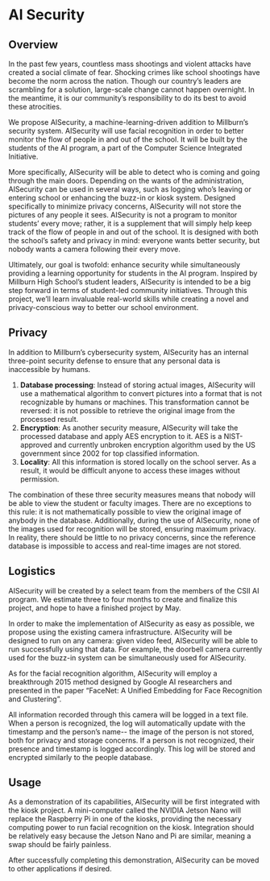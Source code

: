 # AI Security

## Overview

In the past few years, countless mass shootings and violent attacks have created a social climate of fear. Shocking crimes like school shootings have become the norm across the nation. Though our country’s leaders are scrambling for a solution, large-scale change cannot happen overnight. In the meantime, it is our community’s responsibility to do its best to avoid these atrocities.

We propose AISecurity, a machine-learning-driven addition to Millburn’s security system. AISecurity will use facial recognition in order to better monitor the flow of people in and out of the school. It will be built by the students of the AI program, a part of the Computer Science Integrated Initiative.

More specifically, AISecurity will be able to detect who is coming and going through the main doors. Depending on the wants of the administration, AISecurity can be used in several ways, such as logging who’s leaving or entering school or enhancing the buzz-in or kiosk system. Designed specifically to minimize privacy concerns, AISecurity will not store the pictures of any people it sees. AISecurity is not a program to monitor students’ every move; rather, it is a supplement that will simply help keep track of the flow of people in and out of the school. It is designed with both the school’s safety and privacy in mind: everyone wants better security, but nobody wants a camera following their every move.

Ultimately, our goal is twofold: enhance security while simultaneously providing a learning opportunity for students in the AI program. Inspired by Millburn High School’s student leaders, AISecurity is intended to be a big step forward in terms of student-led community initiatives. Through this project, we’ll learn invaluable real-world skills while creating a novel and privacy-conscious way to better our school environment.


## Privacy

In addition to Millburn’s cybersecurity system, AISecurity has an internal three-point security defense to ensure that any personal data is inaccessible by humans.

1. __Database processing__: Instead of storing actual images, AISecurity will use a mathematical algorithm to convert pictures into a format that is not recognizable by humans or machines. This transformation cannot be reversed: it is not possible to retrieve the original image from the processed result.
2. __Encryption__: As another security measure, AISecurity will take the processed database and apply AES encryption to it. AES is a NIST-approved and currently unbroken encryption algorithm used by the US government since 2002 for top classified information.
3. __Locality__: All this information is stored locally on the school server. As a result, it would be difficult anyone to access these images without permission.

The combination of these three security measures means that nobody will be able to view the student or faculty images. There are no exceptions to this rule: it is not mathematically possible to view the original image of anybody in the database. Additionally, during the use of AISecurity, none of the images used for recognition will be stored, ensuring maximum privacy. In reality, there should be little to no privacy concerns, since the reference database is impossible to access and real-time images are not stored.


## Logistics

AISecurity will be created by a select team from the members of the CSII AI program. We estimate three to four months to create and finalize this project, and hope to have a finished project by May.

In order to make the implementation of AISecurity as easy as possible, we propose using the existing camera infrastructure. AISecurity will be designed to run on any camera: given video feed, AISecurity will be able to run successfully using that data. For example, the doorbell camera currently used for the buzz-in system can be simultaneously used for AISecurity.

As for the facial recognition algorithm, AISecurity will employ a breakthrough 2015 method designed by Google AI researchers and presented in the paper “FaceNet: A Unified Embedding for Face Recognition and Clustering”.

All information recorded through this camera will be logged in a text file. When a person is recognized, the log will automatically update with the timestamp and the person’s name-- the image of the person is not stored, both for privacy and storage concerns. If a person is not recognized, their presence and timestamp is logged accordingly. This log will be stored and encrypted similarly to the people database.


## Usage

As a demonstration of its capabilities, AISecurity will be first integrated with the kiosk project. A mini-computer called the NVIDIA Jetson Nano will replace the Raspberry Pi in one of the kiosks, providing the necessary computing power to run facial recognition on the kiosk. Integration should be relatively easy because the Jetson Nano and Pi are similar, meaning a swap should be fairly painless.

After successfully completing this demonstration, AISecurity can be moved to other applications if desired.
